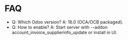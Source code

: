 # FAQ

- Q: Which Odoo version? A: 16.0 (OCA/OCB packaged).
- Q: How to enable? A: Start server with --addon account_invoice_supplierinfo_update or install in UI.
